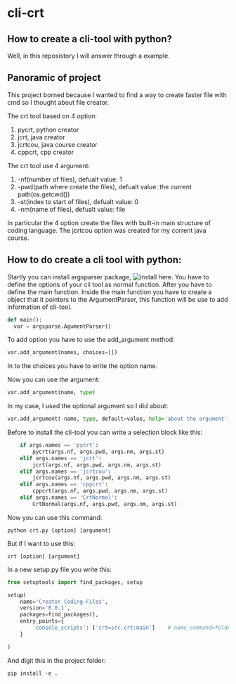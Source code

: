 # cli-crt
## How to create a cli-tool with python?
Well, in this reposistory I will answer through a example.

## Panoramic of project
This project borned because I wanted to find a way to create faster file with cmd so I thought about file creator.

The crt tool based on 4 option:
1) pycrt, python creator
2) jcrt, java creator
3) jcrtcou, java course creator
4) cppcrt, cpp creator

The crt tool use 4 argument:
1) -nf(number of files), defualt value: 1
2) -pwd(path where create the files), defualt value: the current path(os.getcwd())
3) -st(index to start of files), defualt value: 0
4) -nm(name of files), defualt value: file

In particular the 4 option create the files with built-in main structure of coding language. The jcrtcou option was created for my corrent java course.

## How to do create a cli tool with python:

Startly you can install argsparser package, ![install here](https://pypi.org/project/argparse/). You have to define the options of your cli tool as normal function. 
After you have to define the main function. Inside the main function you have to create a object that it pointers to the ArgumentParser, this function will be use to add information of cli-tool. 
```py
def main():
  var = argsparse.AgumentParser()
```
To add option you have to use the add_argument method:

```py
var.add_argument(names, choices=[])
```
In to the choices you have to write the option name.

Now you can use the argument:
```py
var.add_argument(name, type)
```

In my case, I used the optional argument so I did about:

```py
var.add_argument(-name, type, default=value, help='about the argument')
```

Before to install the cli-tool you can write a selection block like this:
```py
    if args.names == 'pycrt':
        pycrt(args.nf, args.pwd, args.nm, args.st)
    elif args.names == 'jcrt':
        jcrt(args.nf, args.pwd, args.nm, args.st)
    elif args.names == 'jcrtcou':
        jcrtcou(args.nf, args.pwd, args.nm, args.st)
    elif args.names == 'cppcrt':
        cppcrt(args.nf, args.pwd, args.nm, args.st)
    elif args.names == 'CrtNormal':
        CrtNormal(args.nf, args.pwd, args.nm, args.st)
```


Now you can use this command:

```
python crt.py [option] [argument]
```

But if I want to use this:

```
crt [option] [argument]
```

In a new setup.py file you write this:
```py
from setuptools import find_packages, setup

setup(
    name='Creator Coding-Files',
    version='0.0.1',
    packages=find_packages(),
    entry_points={
        'console_scripts': ['crt=src.crt:main']    # name_command=folder.name_file:name_main_function
    }

)
```

And digit this in the project folder:

```
pip install -e .
```
